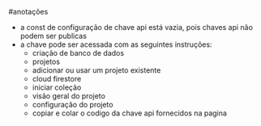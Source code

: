 #anotações
- a const de configuração de chave api está vazia, pois chaves api não podem ser publicas
- a chave pode ser acessada com as seguintes instruções:
  -   criação de banco de dados
  -   projetos
  -   adicionar ou usar um projeto existente
  -   cloud firestore
  -   iniciar coleção
  -   visão geral do projeto
  -   configuração do projeto
  -   copiar e colar o codigo da chave api fornecidos na pagina

